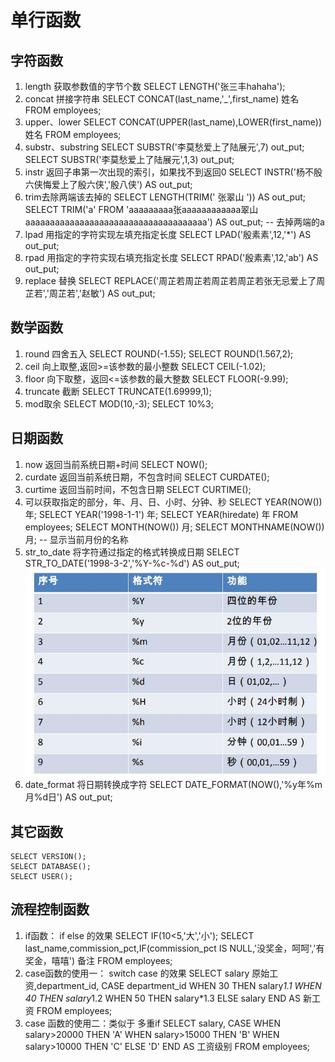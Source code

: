 # 单行函数
## 字符函数
1. length 获取参数值的字节个数
	SELECT LENGTH('张三丰hahaha');
2. concat 拼接字符串
	SELECT CONCAT(last_name,'_',first_name) 姓名 FROM employees;
3. upper、lower
	SELECT CONCAT(UPPER(last_name),LOWER(first_name))  姓名 FROM employees;
4. substr、substring
	SELECT SUBSTR('李莫愁爱上了陆展元',7)  out_put;
	SELECT SUBSTR('李莫愁爱上了陆展元',1,3) out_put;
5. instr 返回子串第一次出现的索引，如果找不到返回0
	SELECT INSTR('杨不殷六侠悔爱上了殷六侠','殷八侠') AS out_put;
6. trim去除两端该去掉的
	SELECT LENGTH(TRIM('    张翠山    ')) AS out_put;
	SELECT TRIM('a' FROM 'aaaaaaaaa张aaaaaaaaaaaa翠山aaaaaaaaaaaaaaaaaaaaaaaaaaaaaaaaaaaaa')  AS out_put; -- 去掉两端的a
7. lpad 用指定的字符实现左填充指定长度
	SELECT LPAD('殷素素',12,'*') AS out_put;
8. rpad 用指定的字符实现右填充指定长度
	SELECT RPAD('殷素素',12,'ab') AS out_put;
9. replace 替换
	SELECT REPLACE('周芷若周芷若周芷若周芷若张无忌爱上了周芷若','周芷若','赵敏') AS out_put;
## 数学函数
1. round 四舍五入
	SELECT ROUND(-1.55);
	SELECT ROUND(1.567,2);
2. ceil 向上取整,返回>=该参数的最小整数
	SELECT CEIL(-1.02);
3. floor 向下取整，返回<=该参数的最大整数
	SELECT FLOOR(-9.99);
4. truncate 截断
	SELECT TRUNCATE(1.69999,1);
5. mod取余
	SELECT MOD(10,-3);
	SELECT 10%3;
## 日期函数
1. now 返回当前系统日期+时间
	SELECT NOW();
2. curdate 返回当前系统日期，不包含时间
	SELECT CURDATE();
3. curtime 返回当前时间，不包含日期
	SELECT CURTIME();
4. 可以获取指定的部分，年、月、日、小时、分钟、秒
	SELECT YEAR(NOW()) 年;
	SELECT YEAR('1998-1-1') 年;
	SELECT YEAR(hiredate) 年 FROM employees;
	SELECT MONTH(NOW()) 月;
	SELECT MONTHNAME(NOW()) 月; -- 显示当前月份的名称
5. str_to_date 将字符通过指定的格式转换成日期
	SELECT STR_TO_DATE('1998-3-2','%Y-%c-%d') AS out_put;
	![](mysql常用函数_files/1.jpg)
6. date_format 将日期转换成字符
	SELECT DATE_FORMAT(NOW(),'%y年%m月%d日') AS out_put;
## 其它函数
	SELECT VERSION();
	SELECT DATABASE();
	SELECT USER();
## 流程控制函数
1. if函数： if else 的效果
	SELECT IF(10<5,'大','小');
	SELECT last_name,commission_pct,IF(commission_pct IS NULL,'没奖金，呵呵','有奖金，嘻嘻') 备注
	FROM employees;
2. case函数的使用一： switch case 的效果
	SELECT salary 原始工资,department_id,
	CASE department_id
	WHEN 30 THEN salary*1.1
	WHEN 40 THEN salary*1.2
	WHEN 50 THEN salary*1.3
	ELSE salary
	END AS 新工资
	FROM employees;
3. case 函数的使用二：类似于 多重if
	SELECT salary,
	CASE 
	WHEN salary>20000 THEN 'A'
	WHEN salary>15000 THEN 'B'
	WHEN salary>10000 THEN 'C'
	ELSE 'D'
	END AS 工资级别
	FROM employees;